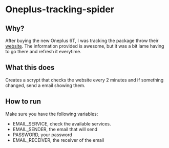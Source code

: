 # Oneplus-tracking-spider

## Why?

After buying the new Oneplus 6T, I was tracking the package throw their [website](http://tracking.oneplus.net/). The information provided is awesome, but it was a bit lame having to go there and refresh it everytime.

## What this does

Creates a scrypt that checks the website every 2 minutes and if something changed, send a email showing them.

## How to run

Make sure you have the following variables:
- EMAIL_SERVICE, check the available services.
- EMAIL_SENDER, the email that will send
- PASSWORD, your password
- EMAIL_RECEIVER, the receiver of the email
